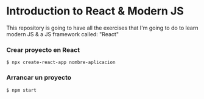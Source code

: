 # Introduction to React & Modern JS
This repository is going to have all the exercises that I'm going to do to learn modern JS &amp; a JS framework called: "React"

### Crear proyecto en React
    $ npx create-react-app nombre-aplicacion

### Arrancar un proyecto
    $ npm start


